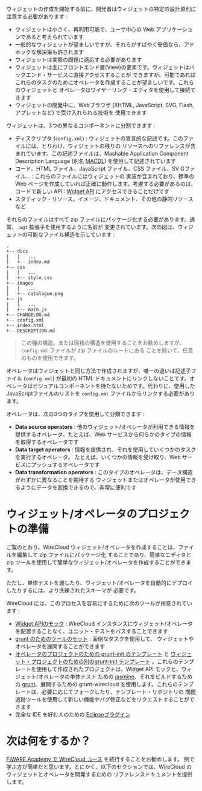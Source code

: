 ウィジェットの作成を開始する前に、開発者はウィジェットの特定の設計原則に注意する必要があります :

-   ウィジェットは小さく、再利用可能で、ユーザ中心の Web アプリケーションであると考えられています
-   一般的なウィジェットが望ましいですが、それらがすばやく安価なら、アドホックな解決策も許されます
-   ウィジェットは実際の問題に適応する必要があります
-   ウィジェットは主にフロントエンド層(View)の要素です。ウィジェットはバックエンド・サービスに直接アクセスすることが
    できますが、可能であればこれらのタスクのためにオペレータを作成することが望ましいです。これらのウィジェットと
    オペレータはワイヤーリング・エディタを使用して接続できます
-   ウィジェットの開発中に、Webブラウザ (XHTML, JavaScript, SVG, Flash, アプレットなど) で受け入れられる技術を
    使用できます

ウィジェットは、3つの異なるコンポーネントに分割できます :

-   ディスクリプタ (`config.xml`) : ウィジェットの宣言的な記述です。このファイルには、とりわけ、ウィジェットの残りの
    リソースへのリファレンスが含まれています。この記述ファイルは、Mashable Application Component Description Language
    (別名 [MACDL](macdl.md)) を使用して記述されています
-   コード、HTML ファイル、JavaScript ファイル、CSS ファイル、SV Gファイル... : これらのファイルにはウィジェットの
    実装が含まれており、標準の Web ページを作成していれば正確に動作します。考慮する必要があるのは、コードで新しい
    API : [Widget API](../widgetapi/widgetapi.md) にアクセスできることだけです 
-   スタティック・リソース。イメージ、ドキュメント、その他の静的リソースなど

それらのファイルはすべて zip ファイルにパッケージ化する必要があります。通常、`.wgt` 拡張子を使用するように名前が
変更されています。次の図は、ウィジェットの可能なファイル構造を示しています :

```text
.
+-- docs
|   |   ...
|   +-- index.md
+-- css
|   |   ...
|   +-- style.css
+-- images
|   |   ...
|   +-- catalogue.png
+-- js
|   |   ...
|   +-- main.js
+-- CHANGELOG.md
+-- config.xml
+-- index.html
+-- DESCRIPTION.md
```

> この種の構造、または同様の構造を使用することをお勧めしますが、`config.xml` ファイルが zip ファイルのルートにある
> ことを除いて、任意のものを使用できます。

オペレータはウィジェットと同じ方法で作成されますが、唯一の違いは記述子ファイル (`config.xml`) が最初の HTML
ドキュメントにリンクしないことです。オペレータはビジュアルコンポーネントを持たないためです。代わりに、使用した
JavaScriptファイルのリストを `config.xml` ファイルからリンクする必要があります。

オペレータは、次の3つのタイプを使用して分類できます :

-   **Data source operators** : 他のウィジェット/オペレータが利用できる情報を提供するオペレータ。たとえば、Web
    サービスから何らかのタイプの情報を取得するオペレータです
-   **Data target operators** : 情報を提供され、それを使用していくつかのタスクを実行するオペレータ。
    たとえば、いくつかの情報を受け取り、Web サービスにプッシュするオペレータです
-   **Data transformation operators** : このタイプのオペレータは、データ構造がわずかに異なることを期待する
    ウィジェットまたはオペレータが使用できるようにデータを変換できるので、非常に便利です


# ウィジェット/オペレータのプロジェクトの準備

ご覧のとおり、WireCloud ウィジェット/オペレータを作成することは、ファイルを編集して zip ファイルにパッケージ化
することであり、簡単なエディタと zip ツールを使用して簡単なウィジェット/オペレータを作成することができます。

ただし、単体テストを渡したり、ウィジェット/オペレータを自動的にデプロイしたりするには、より洗練されたスキーマが
必要です。

WireCloud には、このプロセスを容易にするために次のツールが用意されています :

-   [Widget APIのモック](https://github.com/Wirecloud/mock-applicationmashup) : WireCloud
    インスタンスにウィジェット/オペレータを配置することなく、ユニット・テストをパスすることできます
-   [grunt のためのツールのセット](https://github.com/Wirecloud/grunt-wirecloud) : 面倒なタスクを使用して、
    ウィジェットやオペレータを展開することができます
-   [オペレータのプロジェクトのための grunt-init のテンプレート](https://github.com/Wirecloud/grunt-init-wirecloud-operator)
    と
    [ウィジェット・プロジェクトのための別のgrunt-init テンプレート](https://github.com/Wirecloud/grunt-init-wirecloud-widget)
    。これらのテンプレートを使用して作成されたプロジェクトは、Widget API モックと、ウィジェット/オペレータの単体テスト
    ための [jasmine](http://jasmine.github.io/)、それをビルドするための [grunt](http://gruntjs.com/)、展開するための
    grunt-wirecloud を使用します。これらのテンプレートは、必要に応じてフォークしたり、テンプレート・リポジトリの
    問題追跡ツールを使用して新しい機能やバグ修正などをリクエストすることができます
-   完全な IDE を好む人のための [Eclipseプラグイン](eclipse_ide.md)


# 次は何をするか？

[FIWARE Academy で WireCloud コース](https://fiware-academy.readthedocs.io/en/latest/processing/wirecloud/index.html) を続行することをお勧めします。
例で学ぶ方が簡単だと思います。とにかく、以下のセクションでは、WireCloud のウィジェットとオペレータを開発するための
リファレンスドキュメントを提供します。
